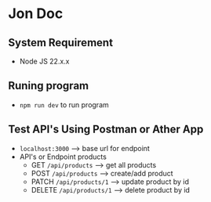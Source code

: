 # Jon Doc

## System Requirement

- Node JS 22.x.x

## Runing program

- `npm run dev` to run program

## Test API's Using Postman or Ather App

- `localhost:3000` --> base url for endpoint
- API's or Endpoint products
  - GET `/api/products` --> get all products
  - POST `/api/products` --> create/add product
  - PATCH `/api/products/1` --> update product by id
  - DELETE `/api/products/1` --> delete product by id
